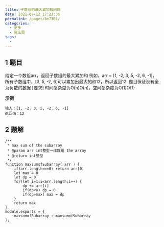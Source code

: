 ```yaml
---
title: 子数组的最大累加和问题
date: 2021-07-12 17:23:36
permalink: /pages/be7301/
categories:
  - 更多
  - 算法题
tags:
  - 
---
```


## 1 题目

给定一个数组arr，返回子数组的最大累加和
例如，arr = [1, -2, 3, 5, -2, 6, -1]，所有子数组中，[3, 5, -2, 6]可以累加出最大的和12，所以返回12.
题目保证没有全为负数的数据
[要求]
时间复杂度为O(n)O(n)，空间复杂度为O(1)O(1)

**示例**

```
输入：[1, -2, 3, 5, -2, 6, -1]
返回值：12
```

## 2 题解

```
/**
 * max sum of the subarray
 * @param arr int整型一维数组 the array
 * @return int整型
 */
function maxsumofSubarray( arr ) {
    if(arr.length===0) return arr[0]
    let max = 0
    let dp = 0
    for(let i=1;i<arr.length;i++) {
        dp += arr[i]
        if(dp<0) dp = 0
        if(dp>max) max = dp
    }
    return max
}
module.exports = {
    maxsumofSubarray : maxsumofSubarray
};
```